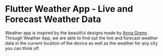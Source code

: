 # Flutter Weather App - Live and Forecast Weather Data

Weather app is inspired by the beautiful designs made by [Anna Grenn](https://dribbble.com/AnnaGrenn). Through Weather App, we are able to find out the live and forecast weather data in the current location of the device as well as the weather for any city you can think of!

 
